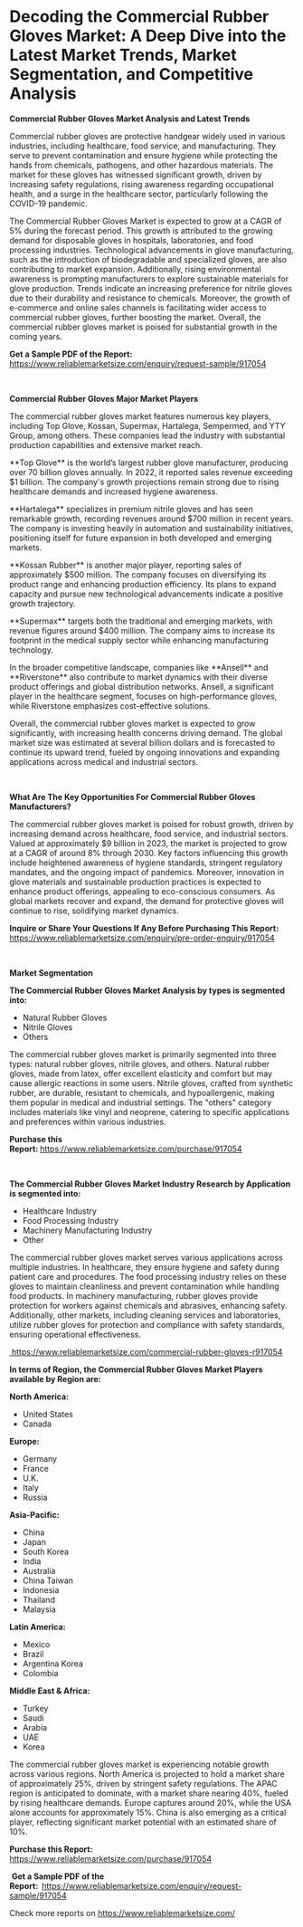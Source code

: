 <p><h1>Decoding the Commercial Rubber Gloves Market: A Deep Dive into the Latest Market Trends, Market Segmentation, and Competitive Analysis</h1></p><p><strong>Commercial Rubber Gloves Market Analysis and Latest Trends</strong></p>
<p><p>Commercial rubber gloves are protective handgear widely used in various industries, including healthcare, food service, and manufacturing. They serve to prevent contamination and ensure hygiene while protecting the hands from chemicals, pathogens, and other hazardous materials. The market for these gloves has witnessed significant growth, driven by increasing safety regulations, rising awareness regarding occupational health, and a surge in the healthcare sector, particularly following the COVID-19 pandemic.</p><p>The Commercial Rubber Gloves Market is expected to grow at a CAGR of 5% during the forecast period. This growth is attributed to the growing demand for disposable gloves in hospitals, laboratories, and food processing industries. Technological advancements in glove manufacturing, such as the introduction of biodegradable and specialized gloves, are also contributing to market expansion. Additionally, rising environmental awareness is prompting manufacturers to explore sustainable materials for glove production. Trends indicate an increasing preference for nitrile gloves due to their durability and resistance to chemicals. Moreover, the growth of e-commerce and online sales channels is facilitating wider access to commercial rubber gloves, further boosting the market. Overall, the commercial rubber gloves market is poised for substantial growth in the coming years.</p></p>
<p><strong>Get a Sample PDF of the Report:&nbsp;</strong> <a href="https://www.reliablemarketsize.com/enquiry/request-sample/917054?utm_campaign=2799&utm_medium=2&utm_source=Github&utm_content=ia&utm_term=28022025&utm_id=commercial-rubber-gloves">https://www.reliablemarketsize.com/enquiry/request-sample/917054</a></p>
<p>&nbsp;</p>
<p><strong>Commercial Rubber Gloves Major Market Players</strong></p>
<p><p>The commercial rubber gloves market features numerous key players, including Top Glove, Kossan, Supermax, Hartalega, Sempermed, and YTY Group, among others. These companies lead the industry with substantial production capabilities and extensive market reach.</p><p>**Top Glove** is the world’s largest rubber glove manufacturer, producing over 70 billion gloves annually. In 2022, it reported sales revenue exceeding $1 billion. The company's growth projections remain strong due to rising healthcare demands and increased hygiene awareness.</p><p>**Hartalega** specializes in premium nitrile gloves and has seen remarkable growth, recording revenues around $700 million in recent years. The company is investing heavily in automation and sustainability initiatives, positioning itself for future expansion in both developed and emerging markets.</p><p>**Kossan Rubber** is another major player, reporting sales of approximately $500 million. The company focuses on diversifying its product range and enhancing production efficiency. Its plans to expand capacity and pursue new technological advancements indicate a positive growth trajectory.</p><p>**Supermax** targets both the traditional and emerging markets, with revenue figures around $400 million. The company aims to increase its footprint in the medical supply sector while enhancing manufacturing technology.</p><p>In the broader competitive landscape, companies like **Ansell** and **Riverstone** also contribute to market dynamics with their diverse product offerings and global distribution networks. Ansell, a significant player in the healthcare segment, focuses on high-performance gloves, while Riverstone emphasizes cost-effective solutions.</p><p>Overall, the commercial rubber gloves market is expected to grow significantly, with increasing health concerns driving demand. The global market size was estimated at several billion dollars and is forecasted to continue its upward trend, fueled by ongoing innovations and expanding applications across medical and industrial sectors.</p></p>
<p>&nbsp;</p>
<p><strong>What Are The Key Opportunities For Commercial Rubber Gloves Manufacturers?</strong></p>
<p><p>The commercial rubber gloves market is poised for robust growth, driven by increasing demand across healthcare, food service, and industrial sectors. Valued at approximately $9 billion in 2023, the market is projected to grow at a CAGR of around 8% through 2030. Key factors influencing this growth include heightened awareness of hygiene standards, stringent regulatory mandates, and the ongoing impact of pandemics. Moreover, innovation in glove materials and sustainable production practices is expected to enhance product offerings, appealing to eco-conscious consumers. As global markets recover and expand, the demand for protective gloves will continue to rise, solidifying market dynamics.</p></p>
<p><strong>Inquire or Share Your Questions If Any Before Purchasing This Report:</strong> <a href="https://www.reliablemarketsize.com/enquiry/pre-order-enquiry/917054?utm_campaign=2799&utm_medium=2&utm_source=Github&utm_content=ia&utm_term=28022025&utm_id=commercial-rubber-gloves">https://www.reliablemarketsize.com/enquiry/pre-order-enquiry/917054</a></p>
<p>&nbsp;</p>
<p><strong>Market Segmentation</strong></p>
<p><strong>The Commercial Rubber Gloves Market Analysis by types is segmented into:</strong></p>
<p><ul><li>Natural Rubber Gloves</li><li>Nitrile Gloves</li><li>Others</li></ul></p>
<p><p>The commercial rubber gloves market is primarily segmented into three types: natural rubber gloves, nitrile gloves, and others. Natural rubber gloves, made from latex, offer excellent elasticity and comfort but may cause allergic reactions in some users. Nitrile gloves, crafted from synthetic rubber, are durable, resistant to chemicals, and hypoallergenic, making them popular in medical and industrial settings. The "others" category includes materials like vinyl and neoprene, catering to specific applications and preferences within various industries.</p></p>
<p><strong>Purchase this Report:&nbsp;</strong><a href="https://www.reliablemarketsize.com/purchase/917054?utm_campaign=2799&utm_medium=2&utm_source=Github&utm_content=ia&utm_term=28022025&utm_id=commercial-rubber-gloves">https://www.reliablemarketsize.com/purchase/917054</a></p>
<p>&nbsp;</p>
<p><strong>The Commercial Rubber Gloves Market Industry Research by Application is segmented into:</strong></p>
<p><ul><li>Healthcare Industry</li><li>Food Processing Industry</li><li>Machinery Manufacturing Industry</li><li>Other</li></ul></p>
<p><p>The commercial rubber gloves market serves various applications across multiple industries. In healthcare, they ensure hygiene and safety during patient care and procedures. The food processing industry relies on these gloves to maintain cleanliness and prevent contamination while handling food products. In machinery manufacturing, rubber gloves provide protection for workers against chemicals and abrasives, enhancing safety. Additionally, other markets, including cleaning services and laboratories, utilize rubber gloves for protection and compliance with safety standards, ensuring operational effectiveness.</p></p>
<p><a href="https://www.reliablemarketsize.com/commercial-rubber-gloves-r917054?utm_campaign=2799&utm_medium=2&utm_source=Github&utm_content=ia&utm_term=28022025&utm_id=commercial-rubber-gloves">&nbsp;https://www.reliablemarketsize.com/commercial-rubber-gloves-r917054</a></p>
<p><strong>In terms of Region, the Commercial Rubber Gloves Market Players available by Region are:</strong></p>
<p>
    <p> <strong> North America: </strong>
        <ul>
            <li>United States</li>
            <li>Canada</li>
        </ul>
        </p> 
    <p> <strong> Europe: </strong>
        <ul>
            <li>Germany</li>
            <li>France</li>
            <li>U.K.</li>
            <li>Italy</li>
            <li>Russia</li>
        </ul>
        </p> 
    <p> <strong> Asia-Pacific: </strong>
        <ul>
            <li>China</li>
            <li>Japan</li>
            <li>South Korea</li>
            <li>India</li>
            <li>Australia</li>
            <li>China Taiwan</li>
            <li>Indonesia</li>
            <li>Thailand</li>
            <li>Malaysia</li>
        </ul>
        </p> 
    <p> <strong> Latin America: </strong>
        <ul>
            <li>Mexico</li>
            <li>Brazil</li>
            <li>Argentina Korea</li>
            <li>Colombia</li>
        </ul>
        </p> 
    <p> <strong> Middle East & Africa: </strong>
        <ul>
            <li>Turkey</li>
            <li>Saudi</li>
            <li>Arabia</li>
            <li>UAE</li>
            <li>Korea</li>
        </ul>
    </p>
    </p>
<p><p>The commercial rubber gloves market is experiencing notable growth across various regions. North America is projected to hold a market share of approximately 25%, driven by stringent safety regulations. The APAC region is anticipated to dominate, with a market share nearing 40%, fueled by rising healthcare demands. Europe captures around 20%, while the USA alone accounts for approximately 15%. China is also emerging as a critical player, reflecting significant market potential with an estimated share of 10%.</p></p>
<p><strong>Purchase this Report: </strong><a href="https://www.reliablemarketsize.com/purchase/917054?utm_campaign=2799&utm_medium=2&utm_source=Github&utm_content=ia&utm_term=28022025&utm_id=commercial-rubber-gloves">https://www.reliablemarketsize.com/purchase/917054</a></p>
<p>&nbsp;<strong>Get a Sample PDF of the Report:&nbsp;&nbsp;</strong><a href="https://www.reliablemarketsize.com/enquiry/request-sample/917054?utm_campaign=2799&utm_medium=2&utm_source=Github&utm_content=ia&utm_term=28022025&utm_id=commercial-rubber-gloves">https://www.reliablemarketsize.com/enquiry/request-sample/917054</a></p>
<p><strong></strong></p>
<p>Check more reports on <a href="https://www.reliablemarketsize.com/?utm_campaign=2799&utm_medium=2&utm_source=Github&utm_content=ia&utm_term=28022025&utm_id=commercial-rubber-gloves">https://www.reliablemarketsize.com/</a></p>